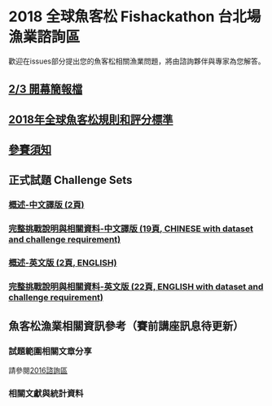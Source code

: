 # 2018 全球魚客松 Fishackathon 台北場漁業諮詢區

歡迎在issues部分提出您的魚客松相關漁業問題，將由諮詢夥伴與專家為您解答。

## [2/3 開幕簡報檔](https://github.com/twaic/fishackathon-taipei2018/blob/master/Fishackathon-Opening-Slides.pdf)

## [2018年全球魚客松規則和評分標準](https://github.com/twaic/fishackathon-taipei2018/blob/master/2018%E5%B9%B4%E5%85%A8%E7%90%83%E9%AD%9A%E5%AE%A2%E6%9D%BE%E8%A6%8F%E5%89%87%E5%92%8C%E8%A9%95%E5%88%86%E6%A8%99%E6%BA%96.pdf)
## [參賽須知](https://github.com/twaic/fishackathon-taipei2018/blob/master/2018fishackathon_guide.md)


## 正式試題 Challenge Sets

### [概述-中文譯版 (2頁)](https://github.com/twaic/fishackathon-taipei2018/blob/master/2018%E9%AD%9A%E5%AE%A2%E6%9D%BE%E6%8C%91%E6%88%B0%E9%A1%8C%E7%B5%84_J%20Huang.pdf)

### [完整挑戰說明與相關資料-中文譯版 (19頁, CHINESE with dataset and challenge requirement)](https://github.com/twaic/fishackathon-taipei2018/blob/master/2018%E9%AD%9A%E5%AE%A2%E6%9D%BE%E4%B8%AD%E6%96%87%E6%8C%91%E6%88%B0%E9%A1%8C%E7%B5%84.pdf) 

### [概述-英文版 (2頁, ENGLISH)](https://github.com/twaic/fishackathon-taipei2018/blob/master/FH04ChallengeSetsDec25_EN.pdf)

### [完整挑戰說明與相關資料-英文版 (22頁, ENGLISH with dataset and challenge requirement)](https://github.com/twaic/fishackathon-taipei2018/blob/master/Fishackathon%202018%20Challenge%20Statements%20435.pdf) 

## 魚客松漁業相關資訊參考（賽前講座訊息待更新）


### 試題範圍相關文章分享
請參閱[2016諮詢區](https://github.com/twaic/fishackathon-taipei2016/blob/master/README.md)

### 相關文獻與統計資料

